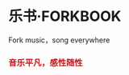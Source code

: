 # 乐书·FORKBOOK

Fork music，song everywhere
<h3><strong style="color:#c01921;">音乐平凡，感性随性<strong></h3>
